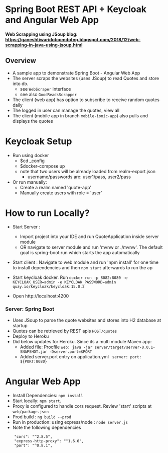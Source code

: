 # Spring Boot REST API + Keycloak and Angular Web App

#### Web Scrapping using JSoup blog: https://ganeshtiwaridotcomdotnp.blogspot.com/2018/12/web-scrapping-in-java-using-jsoup.html

## Overview
- A sample app to demonstrate Spring Boot - Angular Web App
- The server scraps the websites (uses JSoup) to read Quotes and store into db.
    - see `WebScraper` interface
    - see also `GoodReadsScrapper`
- The client (web app) has option to subscribe to receive random quotes daily
- The logged in user can manage the quotes, view all    
- The client (mobile app in branch `mobile-ionic-app`) also pulls and displays the quotes

# Keycloak Setup
- Run using docker
    - $cd _config
    - $docker-compose up
    - note that two users will be already loaded from realm-export.json
        - username/passwords are: user1/pass, user2/pass
- Or run manually:
    - Create a realm named 'quote-app'
    - Manually create users with role = 'user'

# How to run Locally?
- Start Server : 
    - Import project into your IDE and run QuoteApplication inside server module
    - OR navigate to server module and run 'mvnw or ./mvnw'. The default goal is spring-boot:run which starts the app automatically
- Start client : Navigate to web module and run  'npm install' for one time to install dependencies and then `npm start` afterwards to run the ap
- Start keycloak docker. Run ``docker run -p 8082:8080 -e KEYCLOAK_USER=admin -e KEYCLOAK_PASSWORD=admin quay.io/keycloak/keycloak:15.0.2``

- Open http://localhost:4200

### Server: Spring Boot
- Uses JSoup to parse the quote websites and stores into H2 database at startup
- Quotes can be retrieved by REST apis `HOST/quotes` 
- Deploy to Heroku 
- Did below updates for Heroku. Since its a multi module Maven app: 
    - Added file: Procfile `web: java -jar server/target/server-0.0.1-SNAPSHOT.jar -Dserver.port=$PORT`
    - Added server.port entry on application.yml   ` server: port: ${PORT:8080}`


# Angular Web App
- Install Dependencies: `npm install`
- Start locally:  `npm start`.
- Proxy is configured to handle cors request. Review 'start' scripts at  `web/package.json` 
- Prod build : `ng build --prod`
- Run in production: using express/node : `node server.js`
- Note the following dependencies

```
    "cors": "^2.8.5",
    "express-http-proxy": "^1.6.0",
    "port": "^0.8.1",
```
